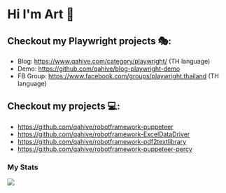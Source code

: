 # Hi I'm Art 👋

## Checkout my Playwright projects 🎭: 
- Blog:     https://www.qahive.com/category/playwright/         (TH language)
- Demo:     https://github.com/qahive/blog-playwright-demo
- FB Group: https://www.facebook.com/groups/playwright.thailand (TH language)


## Checkout my projects 💻:
- https://github.com/qahive/robotframework-puppeteer
- https://github.com/qahive/robotframework-ExcelDataDriver
- https://github.com/qahive/robotframework-pdf2textlibrary
- https://github.com/qahive/robotframework-puppeteer-percy


### My Stats

<p>
  <img src="https://github-readme-stats.vercel.app/api?username=atthaboon&show_icons=true&hide=stars">
</p>

